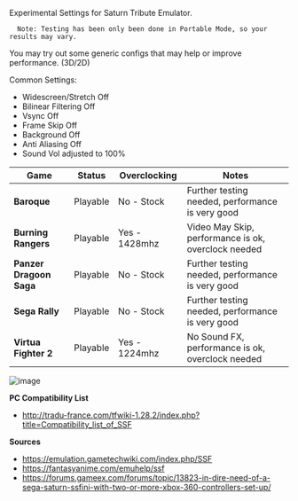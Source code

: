 Experimental Settings for Saturn Tribute Emulator.

      Note: Testing has been only been done in Portable Mode, so your results may vary.
      
You may try out some generic configs that may help or improve performance. (3D/2D) 

Common Settings:
* Widescreen/Stretch Off 
* Bilinear Filtering Off
* Vsync Off
* Frame Skip Off
* Background Off
* Anti Aliasing Off
* Sound Vol adjusted to 100%

| Game | Status | Overclocking | Notes |
| --- | --- | --- | --- |
| **Baroque** | Playable | No - Stock | Further testing needed, performance is very good |
| **Burning Rangers** | Playable | Yes - 1428mhz | Video May Skip, performance is ok, overclock needed |
| **Panzer Dragoon Saga** | Playable | No - Stock | Further testing needed, performance is very good |
| **Sega Rally** | Playable | No - Stock | Further testing needed, performance is very good |
| **Virtua Fighter 2** | Playable | Yes - 1224mhz | No Sound FX, performance is ok, overclock needed |

![image](https://user-images.githubusercontent.com/2754819/137221201-849009fc-6fdf-479d-89fc-45dd62dc272f.png)

**PC Compatibility List**
* http://tradu-france.com/tfwiki-1.28.2/index.php?title=Compatibility_list_of_SSF


**Sources**
* https://emulation.gametechwiki.com/index.php/SSF
* https://fantasyanime.com/emuhelp/ssf
* https://forums.gameex.com/forums/topic/13823-in-dire-need-of-a-sega-saturn-ssfini-with-two-or-more-xbox-360-controllers-set-up/

